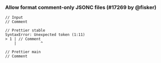 ### Allow format comment-only JSONC files (#17269 by @fisker)

<!-- prettier-ignore -->
```jsonc
// Input
// Comment

// Prettier stable
SyntaxError: Unexpected token (1:11)
> 1 | // Comment
    |           ^

// Prettier main
// Comment
```
